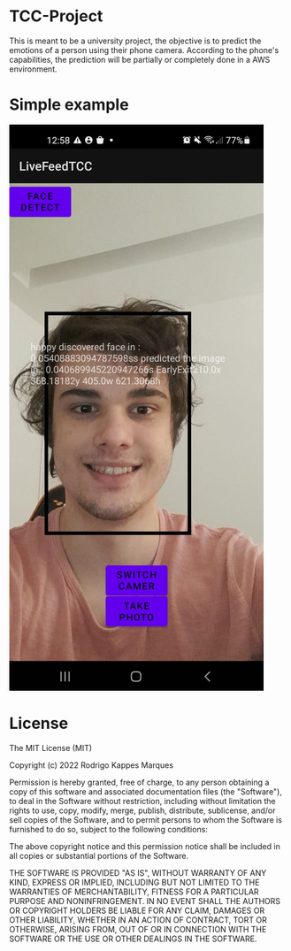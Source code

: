 # TCC-Project
This is meant to be a university project, the objective is to predict the emotions of a person using their phone camera. 
According to the phone's capabilities, the prediction will be partially or completely done in a AWS environment.

# Simple example

![Happy face being discovered](/images/happy.png)

# License
 
The MIT License (MIT)

Copyright (c) 2022 Rodrigo Kappes Marques

Permission is hereby granted, free of charge, to any person obtaining a copy of this software and associated documentation files (the "Software"), to deal in the Software without restriction, including without limitation the rights to use, copy, modify, merge, publish, distribute, sublicense, and/or sell copies of the Software, and to permit persons to whom the Software is furnished to do so, subject to the following conditions:

The above copyright notice and this permission notice shall be included in all copies or substantial portions of the Software.

THE SOFTWARE IS PROVIDED "AS IS", WITHOUT WARRANTY OF ANY KIND, EXPRESS OR IMPLIED, INCLUDING BUT NOT LIMITED TO THE WARRANTIES OF MERCHANTABILITY, FITNESS FOR A PARTICULAR PURPOSE AND NONINFRINGEMENT. IN NO EVENT SHALL THE AUTHORS OR COPYRIGHT HOLDERS BE LIABLE FOR ANY CLAIM, DAMAGES OR OTHER LIABILITY, WHETHER IN AN ACTION OF CONTRACT, TORT OR OTHERWISE, ARISING FROM, OUT OF OR IN CONNECTION WITH THE SOFTWARE OR THE USE OR OTHER DEALINGS IN THE SOFTWARE.
